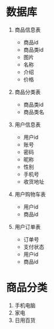 # 数据库

1. 商品信息表

   - 商品id
   - 商品类id
   - 图片
   - 名称
   - 介绍
   - 价格

2. 商品分类表

   - 商品类id
   - 商品类名

3. 用户信息表

   - 用户id
   - 账号
   - 密码
   - 昵称
   - 性别
   - 手机号
   - 收货地址

4. 用户购物车表

   - 用户id
   - 商品id

5. 用户订单表

   - 订单号
   - 支付状态
   - 用户id
   - 商品id

# 商品分类
1. 手机电脑
2. 家电
3. 日用百货